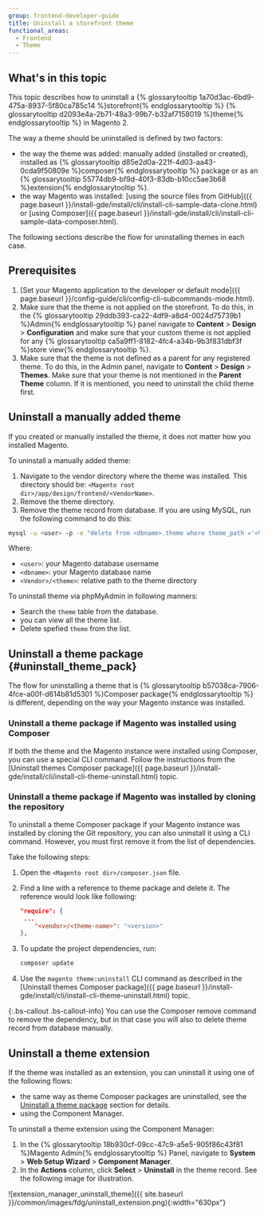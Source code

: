 ```yaml
---
group: frontend-developer-guide
title: Uninstall a storefront theme
functional_areas:
  - Frontend
  - Theme
---
```


## What's in this topic

This topic describes how to uninstall a {% glossarytooltip 1a70d3ac-6bd9-475a-8937-5f80ca785c14 %}storefront{% endglossarytooltip %} {% glossarytooltip d2093e4a-2b71-48a3-99b7-b32af7158019 %}theme{% endglossarytooltip %} in Magento 2.

The way a theme should be uninstalled is defined by two factors:

* the way the theme was added: manually added (installed or created), installed as {% glossarytooltip d85e2d0a-221f-4d03-aa43-0cda9f50809e %}composer{% endglossarytooltip %} package or as an {% glossarytooltip 55774db9-bf9d-40f3-83db-b10cc5ae3b68 %}extension{% endglossarytooltip %}.
* the way Magento was installed: [using the source files from GitHub]({{ page.baseurl }}/install-gde/install/cli/install-cli-sample-data-clone.html) or [using Composer]({{ page.baseurl }}/install-gde/install/cli/install-cli-sample-data-composer.html). 

The following sections describe the flow for uninstalling themes in each case.

## Prerequisites 

1. [Set your Magento application to the developer or default mode]({{ page.baseurl }}/config-guide/cli/config-cli-subcommands-mode.html).
2. Make sure that the theme is not applied on the storefront. To do this, in the {% glossarytooltip 29ddb393-ca22-4df9-a8d4-0024d75739b1 %}Admin{% endglossarytooltip %} panel navigate to **Content** > **Design** > **Configuration** and make sure that your custom theme is not applied for any {% glossarytooltip ca5a9ff1-8182-4fc4-a34b-9b3f831dbf3f %}store view{% endglossarytooltip %}.
2. Make sure that the theme is not defined as a parent for any registered theme. To do this, in the Admin panel, navigate to **Content** > **Design** > **Themes**. Make sure that your theme is not mentioned in the **Parent Theme** column. If it is mentioned, you need to uninstall the child theme first. 

## Uninstall a manually added theme

If you created or manually installed the theme, it does not matter how you installed Magento.

To uninstall a manually added theme:

1. Navigate to the vendor directory where the theme was installed. This directory should be: `<Magento root dir>/app/design/frontend/<VendorName>`.
2. Remove the theme directory.
3. Remove the theme record from database. If you are using MySQL, run the following command to do this:

```bash
mysql -u <user> -p -e "delete from <dbname>.theme where theme_path ='<Vendor>/<theme>' AND area ='frontend' limit 1"
```

Where:

- `<user>`: your Magento database username
- `<dbname>`: your Magento database name
- `<Vendor>/<theme>`: relative path to the theme directory

To uninstall theme via phpMyAdmin in following manners:
- Search the `theme` table from the database. 
- you can view all the theme list.  
- Delete spefied `theme` from the list.

## Uninstall a theme package {#uninstall_theme_pack}

The flow for uninstalling a theme that is {% glossarytooltip b57038ca-7906-4fce-a00f-d614b81d5301 %}Composer package{% endglossarytooltip %} is different, depending on the way your Magento instance was installed.  

### Uninstall a theme package if Magento was installed using Composer

If both the theme and the Magento instance were installed using Composer, you can use a special CLI command. Follow the instructions from the [Uninstall themes Composer package]({{ page.baseurl }}/install-gde/install/cli/install-cli-theme-uninstall.html) topic.

### Uninstall a theme package if Magento was installed by cloning the repository

To uninstall a theme Composer package if your Magento instance was installed by cloning the Git repository, you can also uninstall it using a CLI command. However, you must first remove it from the list of dependencies.

Take the following steps:

1. Open the `<Magento root dir>/composer.json` file.
2. Find a line with a reference to theme package and delete it. The reference would look like following:

   ```json
   "require": {
    ...
       "<vendor>/<theme-name>": "<version>"
   },
   ```
 
3. To update the project dependencies, run: 
 
    ```bash
    composer update
    ```

4. Use the `magento theme:uninstall` CLI command as described in the [Uninstall themes Composer package]({{ page.baseurl }}/install-gde/install/cli/install-cli-theme-uninstall.html) topic.

{:.bs-callout .bs-callout-info}
You can use the Composer remove command to remove the dependency, but in that case you will also to delete theme record from database manually.

## Uninstall a theme extension

If the theme was installed as an extension, you can uninstall it using one of the following flows:

* the same way as theme Composer packages are uninstalled, see the [Uninstall a theme package](#uninstall_theme_pack) section for details.
* using the Component Manager.     

To uninstall a theme extension using the Component Manager:

1. In the {% glossarytooltip 18b930cf-09cc-47c9-a5e5-905f86c43f81 %}Magento Admin{% endglossarytooltip %} Panel, navigate to **System** > **Web Setup Wizard** > **Component Manager**.
2. In the **Actions** column, click **Select** > **Uninstall** in the theme record. See the following image for illustration.

![extension_manager_uninstall_theme]({{ site.baseurl }}/common/images/fdg/uninstall_extension.png){:width="630px"}


